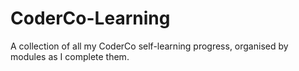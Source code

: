 # CoderCo-Learning
A collection of all my CoderCo self-learning progress, organised by modules as I complete them.
